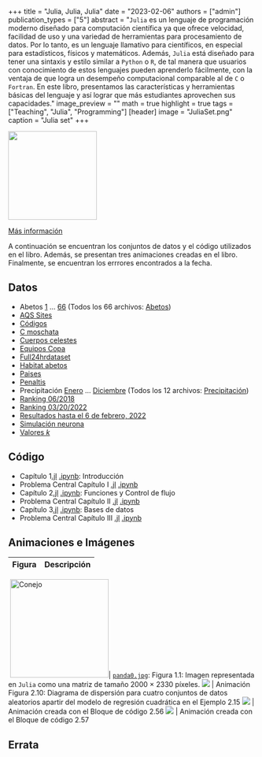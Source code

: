 +++
title = "Julia, Julia, Julia"
date = "2023-02-06"
authors = ["admin"]
publication_types = ["5"]
abstract = "`Julia` es un lenguaje de programación moderno diseñado para computación científica ya que ofrece velocidad, facilidad de uso y una variedad de herramientas para procesamiento de datos. Por lo tanto, es un lenguaje llamativo para científicos, en especial para  estadísticos, físicos y matemáticos. Además, `Julia` está  diseñado  para tener una sintaxis y estilo similar a `Python` o `R`,  de tal manera que usuarios con conocimiento de estos lenguajes pueden aprenderlo fácilmente, con la ventaja de que logra un desempeño computacional comparable al de `C` o `Fortran`. En este libro, presentamos las características y herramientas básicas del lenguaje y así lograr que más estudiantes aprovechen sus capacidades."
image_preview = ""
math = true
highlight = true
tags = ["Teaching", "Julia", "Programming"]
[header]
image = "JuliaSet.png"
caption = "Julia set"
+++

<img src="https://simehbucket.s3.amazonaws.com/images/67b6592f0d1a969ddca933f67bc1ebd9-medium.jpg"  width="180"/>

[Más información](https://editorial.uptc.edu.co/gpd-julia-julia-julia-9789586607179-64258db1189e2.html)

A continuación se encuentran los conjuntos de datos y el código utilizados en el libro. Además, se presentan tres animaciones creadas en el libro. Finalmente, se encuentran los errrores encontrados a la fecha.

## Datos

* Abetos [1](https://alexrojas.netlify.com/Data/Julia/fir1.csv) $\ldots$ [66](https://alexrojas.netlify.com/Data/Julia/fir66.csv)  (Todos los 66 archivos: [Abetos](https://alexrojas.netlify.com/Data/Julia/Fir1.zip))
* [AQS Sites](https://alexrojas.netlify.com/Data/Julia/aqs_sites.csv)
* [Códigos](https://alexrojas.netlify.com/Data/Julia/Codigos.xlsx)
* [C moschata](https://alexrojas.netlify.com/Data/Julia/Cmoschata.xlsx)
* [Cuerpos celestes](https://alexrojas.netlify.com/Data/Julia/cuerpos.csv)
* [Equipos Copa](https://alexrojas.netlify.com/Data/Julia/EquiposCopa.csv)
* [Full24hrdataset](https://alexrojas.netlify.com/Data/Julia/Full24hrdataset.csv)
* [Habitat abetos](https://alexrojas.netlify.com/Data/Julia/abetoHabitat.csv)
* [Paises](https://alexrojas.netlify.com/Data/Julia/Paises.txt)
* [Penaltis](https://alexrojas.netlify.com/Data/Julia/shootouts.csv)
* Precipitación [Enero](https://alexrojas.netlify.com/Data/Julia/precipitacionEne.csv) $\ldots$ [Diciembre](https://alexrojas.netlify.com/Data/Julia/precipitacionDic.csv) (Todos los 12 archivos: [Precipitación](https://alexrojas.netlify.com/Data/Julia/Precipitacion.zip))
* [Ranking 06/2018](https://alexrojas.netlify.com/Data/Julia/Ranking062018.csv)
* [Ranking 03/20/2022](https://alexrojas.netlify.com/Data/Julia/Ranking032022.csv)
* [Resultados hasta el 6 de febrero, 2022](https://alexrojas.netlify.com/Data/Julia/results.csv)
* [Simulación neurona](https://alexrojas.netlify.com/Data/Julia/neuronaSim.csv)
* [Valores $k$](https://alexrojas.netlify.com/Data/Julia/valoresK.csv)


## Código

* Capítulo 1[.jl](https://alexrojas.netlify.com/code/Julia/JCap1.jl) [.ipynb](https://alexrojas.netlify.com/code/Julia/JCap1.ipynb): Introducción 
* Problema Central Capítulo I [.jl](https://alexrojas.netlify.com/code/Julia/JProbCentral1.jl) [.ipynb](https://alexrojas.netlify.com/code/Julia/JProbCentral1.ipynb)
* Capítulo 2[.jl](https://alexrojas.netlify.com/code/Julia/JCap2.jl) [.ipynb](https://alexrojas.netlify.com/code/Julia/JCap2.ipynb): Funciones y Control de flujo 
* Problema Central Capítulo II [.jl](https://alexrojas.netlify.com/code/Julia/JProbCentral2.jl) [.ipynb](https://alexrojas.netlify.com/code/Julia/JProbCentral2.ipynb)
* Capítulo 3[.jl](https://alexrojas.netlify.com/code/Julia/JCap3.jl) [.ipynb](https://alexrojas.netlify.com/code/Julia/JCap3.ipynb): Bases de datos
* Problema Central Capítulo III [.jl](https://alexrojas.netlify.com/code/Julia/JProbCentral3.jl) [.ipynb](https://alexrojas.netlify.com/code/Julia/JProbCentral3.ipynb)


## Animaciones e Imágenes

Figura  | Descripción
:------ | :------
![]()
<img src="https://alexrojas.netlify.com/media/Julia/panda0.jpg" alt="Conejo" width="200"/>| [`panda0.jpg`](https://alexrojas.netlify.com/media/Julia/panda0.png): Figura 1.1: Imagen representada en `Julia` como una matriz de tamaño 2000 $\times$ 2330 píxeles.
![](https://alexrojas.netlify.com/media/Julia/Julia_regresionLineal.gif) | Animación Figura 2.10: Diagrama de dispersión para cuatro conjuntos de datos aleatorios apartir del modelo de regresión cuadrática en el Ejemplo 2.15 
![](https://alexrojas.netlify.com/media/Julia/Julia_expx2Taylor.gif) | Animación creada con el Bloque de código 2.56
![](https://alexrojas.netlify.com/media/Julia/Julia_randsearch.gif) | Animación creada con el Bloque de código 2.57



## Errata



